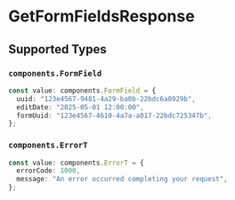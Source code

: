 # GetFormFieldsResponse


## Supported Types

### `components.FormField`

```typescript
const value: components.FormField = {
  uuid: "123e4567-9481-4a29-ba0b-22bdc6a8929b",
  editDate: "2025-05-01 12:00:00",
  formUuid: "123e4567-4610-4a7a-a017-22bdc725347b",
};
```

### `components.ErrorT`

```typescript
const value: components.ErrorT = {
  errorCode: 1000,
  message: "An error occurred completing your request",
};
```

